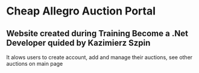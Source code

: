 # Cheap Allegro Auction Portal

## Website created during Training Become a .Net Developer quided by Kazimierz Szpin

It alows users to create account, add and manage their auctions, see other auctions on main page

